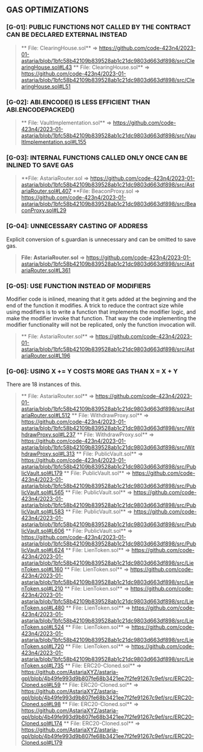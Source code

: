 ## GAS OPTIMIZATIONS

### [G-01]: PUBLIC FUNCTIONS NOT CALLED BY THE CONTRACT CAN BE DECLARED EXTERNAL INSTEAD 
> ** File: ClearingHouse.sol** => https://github.com/code-423n4/2023-01-astaria/blob/1bfc58b42109b839528ab1c21dc9803d663df898/src/ClearingHouse.sol#L43
> ** File: ClearingHouse.sol** => https://github.com/code-423n4/2023-01-astaria/blob/1bfc58b42109b839528ab1c21dc9803d663df898/src/ClearingHouse.sol#L51

### [G-02]: ABI.ENCODE() IS LESS EFFICIENT THAN ABI.ENCODEPACKED()
> ** File: VaultImplementation.sol** => https://github.com/code-423n4/2023-01-astaria/blob/1bfc58b42109b839528ab1c21dc9803d663df898/src/VaultImplementation.sol#L155

### [G-03]: INTERNAL FUNCTIONS CALLED ONLY ONCE CAN BE INLINED TO SAVE GAS
> **File: AstariaRouter.sol => https://github.com/code-423n4/2023-01-astaria/blob/1bfc58b42109b839528ab1c21dc9803d663df898/src/AstariaRouter.sol#L407
> **File: BeaconProxy.sol => https://github.com/code-423n4/2023-01-astaria/blob/1bfc58b42109b839528ab1c21dc9803d663df898/src/BeaconProxy.sol#L29


### [G-04]: UNNECESSARY CASTING OF ADDRESS
Explicit conversion of s.guardian is unnecessary and can be omitted to save gas.
> **File: AstariaRouter.sol** => https://github.com/code-423n4/2023-01-astaria/blob/1bfc58b42109b839528ab1c21dc9803d663df898/src/AstariaRouter.sol#L361

### [G-05]: USE FUNCTION INSTEAD OF MODIFIERS
Modifier code is inlined, meaning that it gets added at the beginning and the end of the function it modifies.
A trick to reduce the contract size while using modifiers is to write a function that implements the modifier logic, and make the modifier invoke that function. That way the code implementing the modifier functionality will not be replicated, only the function invocation will.
> ** File: AstariaRouter.sol** => https://github.com/code-423n4/2023-01-astaria/blob/1bfc58b42109b839528ab1c21dc9803d663df898/src/AstariaRouter.sol#L196

### [G-06]: USING X += Y COSTS MORE GAS THAN X = X + Y
There are 18 instances of this.
> ** File: AstariaRouter.sol** => https://github.com/code-423n4/2023-01-astaria/blob/1bfc58b42109b839528ab1c21dc9803d663df898/src/AstariaRouter.sol#L512
> ** File: WithdrawProxy.sol** => https://github.com/code-423n4/2023-01-astaria/blob/1bfc58b42109b839528ab1c21dc9803d663df898/src/WithdrawProxy.sol#L237
> ** File: WithdrawProxy.sol** => https://github.com/code-423n4/2023-01-astaria/blob/1bfc58b42109b839528ab1c21dc9803d663df898/src/WithdrawProxy.sol#L313
> ** File: PublicVault.sol** => https://github.com/code-423n4/2023-01-astaria/blob/1bfc58b42109b839528ab1c21dc9803d663df898/src/PublicVault.sol#L179
> ** File: PublicVault.sol** => https://github.com/code-423n4/2023-01-astaria/blob/1bfc58b42109b839528ab1c21dc9803d663df898/src/PublicVault.sol#L565
> ** File: PublicVault.sol** => https://github.com/code-423n4/2023-01-astaria/blob/1bfc58b42109b839528ab1c21dc9803d663df898/src/PublicVault.sol#L583
> ** File: PublicVault.sol** => https://github.com/code-423n4/2023-01-astaria/blob/1bfc58b42109b839528ab1c21dc9803d663df898/src/PublicVault.sol#L606
> ** File: PublicVault.sol** => https://github.com/code-423n4/2023-01-astaria/blob/1bfc58b42109b839528ab1c21dc9803d663df898/src/PublicVault.sol#L624
> ** File: LienToken.sol** => https://github.com/code-423n4/2023-01-astaria/blob/1bfc58b42109b839528ab1c21dc9803d663df898/src/LienToken.sol#L160
> ** File: LienToken.sol** => https://github.com/code-423n4/2023-01-astaria/blob/1bfc58b42109b839528ab1c21dc9803d663df898/src/LienToken.sol#L210
> ** File: LienToken.sol** => https://github.com/code-423n4/2023-01-astaria/blob/1bfc58b42109b839528ab1c21dc9803d663df898/src/LienToken.sol#L480
> ** File: LienToken.sol** => https://github.com/code-423n4/2023-01-astaria/blob/1bfc58b42109b839528ab1c21dc9803d663df898/src/LienToken.sol#L524
> ** File: LienToken.sol** => https://github.com/code-423n4/2023-01-astaria/blob/1bfc58b42109b839528ab1c21dc9803d663df898/src/LienToken.sol#L720
> ** File: LienToken.sol** => https://github.com/code-423n4/2023-01-astaria/blob/1bfc58b42109b839528ab1c21dc9803d663df898/src/LienToken.sol#L735
> ** File: ERC20-Cloned.sol** => https://github.com/AstariaXYZ/astaria-gpl/blob/4b49fe993d9b807fe68b3421ee7f2fe91267c9ef/src/ERC20-Cloned.sol#L59
> ** File: ERC20-Cloned.sol** => https://github.com/AstariaXYZ/astaria-gpl/blob/4b49fe993d9b807fe68b3421ee7f2fe91267c9ef/src/ERC20-Cloned.sol#L98
> ** File: ERC20-Cloned.sol** => https://github.com/AstariaXYZ/astaria-gpl/blob/4b49fe993d9b807fe68b3421ee7f2fe91267c9ef/src/ERC20-Cloned.sol#L174
> ** File: ERC20-Cloned.sol** => https://github.com/AstariaXYZ/astaria-gpl/blob/4b49fe993d9b807fe68b3421ee7f2fe91267c9ef/src/ERC20-Cloned.sol#L179